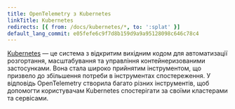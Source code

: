 ```yaml
---
title: OpenTelemetry з Kubernetes
linkTitle: Kubernetes
redirects: [{ from: /docs/kubernetes/*, to: ':splat' }]
default_lang_commit: e05fefe6c9f7d8b159d9a9a95128098c646c78c4
---
```


[Kubernetes](https://kubernetes.io/) — це система з відкритим вихідним кодом для автоматизації розгортання, масштабування та управління контейнеризованими застосунками. Вона стала широко прийнятим інструментом, що призвело до збільшення потреби в інструментах спостереження. У відповідь OpenTelemetry створила багато різних інструментів, щоб допомогти користувачам Kubernetes спостерігати за своїми кластерами та сервісами.
